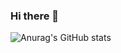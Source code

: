 ### Hi there 👋

<!-- ![Your Repository's Stats](https://github-readme-stats.vercel.app/api?username=romchesko-pazzi&show_icons=true) -->
![Anurag's GitHub stats](https://github-readme-stats.vercel.app/api?username=romchesko-pazzi&theme=shades-of-purple&show_icons=true)


